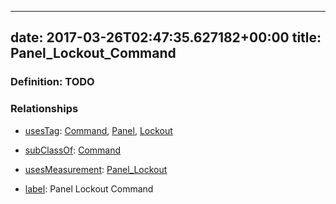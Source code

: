 
---
date: 2017-03-26T02:47:35.627182+00:00
title: Panel_Lockout_Command
---
### Definition: TODO

### Relationships

* [usesTag](https://brickschema.org/schema/1.0/BrickFrame#usesTag): [Command](https://brickschema.org/schema/1.0/BrickTag#Command), [Panel](https://brickschema.org/schema/1.0/BrickTag#Panel), [Lockout](https://brickschema.org/schema/1.0/BrickTag#Lockout)

* [subClassOf](http://www.w3.org/2000/01/rdf-schema#subClassOf): [Command](https://brickschema.org/schema/1.0/Brick#Command)

* [usesMeasurement](https://brickschema.org/schema/1.0/BrickFrame#usesMeasurement): [Panel_Lockout](https://brickschema.org/schema/1.0/Brick#Panel_Lockout)

* [label](http://www.w3.org/2000/01/rdf-schema#label): Panel Lockout Command
